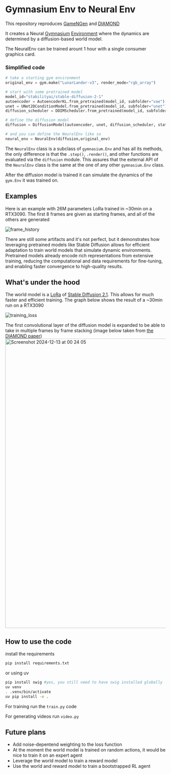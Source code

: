 # Gymnasium Env to Neural Env
This repository reproduces [GameNGen](https://gamengen.github.io/****) and [DIAMOND](https://diamond-wm.github.io/)

It creates a Neural [Gymnasium](https://gymnasium.farama.org/index.html) [Environment](https://gymnasium.farama.org/api/env/) where the dynamics are determined by a diffusion-based world model.

The NeuralEnv can be trained arount 1 hour with a single consumer graphics card.
### Simplified code
```python
# take a starting gym environment
original_env = gym.make("LunarLander-v3", render_mode="rgb_array")

# start with some pretrained model
model_id="stabilityai/stable-diffusion-2-1"
autoencoder = AutoencoderKL.from_pretrained(model_id, subfolder="vae").requires_grad_(False)
unet = UNet2DConditionModel.from_pretrained(model_id, subfolder="unet")
diffusion_scheduler = DDIMScheduler.from_pretrained(model_id, subfolder="scheduler")

# define the diffusion model
diffusion = DiffusionModel(autoencoder, unet, diffusion_scheduler, state_size, original_env.action_space.n).to(device)

# and you can define the NeuralEnv like so
neural_env = NeuralEnv(diffusion,original_env)
```

The `NeuralEnv` class is a subclass of `gymnasium.Env` and has all its methods, the only difference is that the `.step()`, `.render()`, and other functions are evaluated via the `diffusion` module.
This assures that the external API of the `NeuralEnv` class is the same at the one of any other `gymnasium.Env` class.

After the diffusion model is trained it can simulate the dynamics of the `gym.Env` it was trained on.

## Examples
Here is an example with 26M parameters LoRa trained in ~30min on a RTX3090. The first 8 frames are given as starting frames, and all of the others are generated 

![frame_history](https://github.com/user-attachments/assets/95353d64-cb50-44b0-b6e4-c56b44610247)

There are still some artifacts and it's not perfect, but it demonstrates how leveraging pretrained models like Stable Diffusion allows for efficient adaptation to train world models that simulate dynamic environments. Pretrained models already encode rich representations from extensive training, reducing the computational and data requirements for fine-tuning, and enabling faster convergence to high-quality results.

## What's under the hood

The world model is a [LoRa](https://arxiv.org/abs/2106.09685) of [Stable Diffusion 2.1](https://huggingface.co/stabilityai/stable-diffusion-2-1). This allows for much faster and efficient training. The graph below shows the result of a ~30min run on a RTX3090

![training_loss](https://github.com/user-attachments/assets/98711319-24ee-4998-a00b-20d136e9589a)

The first convolutional layer of the diffusion model is expanded to be able to take in multiple frames by frame stacking (image below taken from [the DIAMOND paper](https://arxiv.org/pdf/2405.12399))
<img width="907" alt="Screenshot 2024-12-13 at 00 24 05" src="https://github.com/user-attachments/assets/8ebdd007-2954-4ac2-ae20-bdf522602fc3" />

## How to use the code

install the requirements
```bash
pip install requirements.txt
```

or using uv
```bash
pip install swig #yes, you still need to have swig installed globally
uv venv
. .venv/bin/activate
uv pip install -e .
```

For training run the `train.py` code

For generating videos run `video.py`


## Future plans

- Add noise-depentend weighting to the loss function
- At the moment the world model is trained on random actions, it would be nice to train it on an expert agent
- Leverage the world model to train a reward model
- Use the world and reward model to train a bootstrapped RL agent
